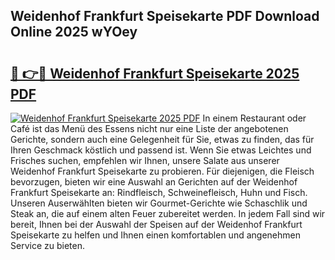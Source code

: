 ## Weidenhof Frankfurt Speisekarte PDF Download Online 2025 wYOey

# <h2><a href="http://gc8er9h.nevu.top/?p=Weidenhof+Frankfurt+Speisekarte">🔗 👉🔴 Weidenhof Frankfurt Speisekarte 2025 PDF</a></h2>

[![Weidenhof Frankfurt Speisekarte 2025 PDF](https://i.imgur.com/dBaPXMq.png)](http://gc8er9h.nevu.top/?p=Weidenhof+Frankfurt+Speisekarte)
In einem Restaurant oder Café ist das Menü des Essens nicht nur eine Liste der angebotenen Gerichte, sondern auch eine Gelegenheit für Sie, etwas zu finden, das für Ihren Geschmack köstlich und passend ist. Wenn Sie etwas Leichtes und Frisches suchen, empfehlen wir Ihnen, unsere Salate aus unserer Weidenhof Frankfurt Speisekarte zu probieren. Für diejenigen, die Fleisch bevorzugen, bieten wir eine Auswahl an Gerichten auf der Weidenhof Frankfurt Speisekarte an: Rindfleisch, Schweinefleisch, Huhn und Fisch. Unseren Auserwählten bieten wir Gourmet-Gerichte wie Schaschlik und Steak an, die auf einem alten Feuer zubereitet werden. In jedem Fall sind wir bereit, Ihnen bei der Auswahl der Speisen auf der Weidenhof Frankfurt Speisekarte zu helfen und Ihnen einen komfortablen und angenehmen Service zu bieten.
